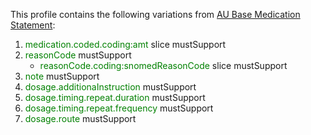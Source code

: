 This profile contains the following variations from [AU Base Medication Statement](http://build.fhir.org/ig/hl7au/au-fhir-base/StructureDefinition-au-medicationstatement.html):

1. <span style='color:green'> medication.coded.coding:amt</span> slice mustSupport
1. <span style='color:green'> reasonCode </span> mustSupport
   * <span style='color:green'> reasonCode.coding:snomedReasonCode </span> slice mustSupport
1. <span style='color:green'> note </span> mustSupport
1. <span style='color:green'> dosage.additionaInstruction </span> mustSupport
1. <span style='color:green'> dosage.timing.repeat.duration </span> mustSupport
1. <span style='color:green'> dosage.timing.repeat.frequency </span> mustSupport
1. <span style='color:green'> dosage.route </span> mustSupport
